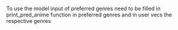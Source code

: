To use the model input of preferred genres need to be filled in print_pred_anime function in preferred genres and in user vecs the respective genres
